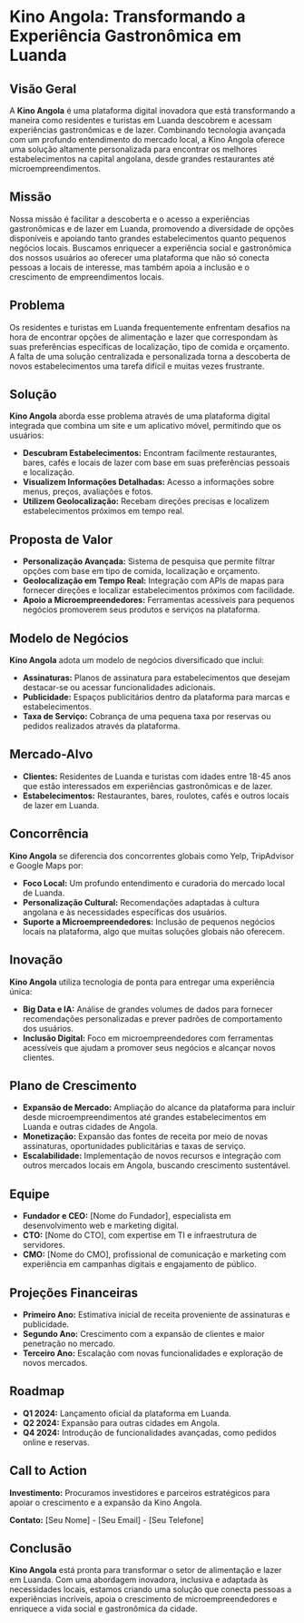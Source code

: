 # Kino Angola: Transformando a Experiência Gastronômica em Luanda

## Visão Geral

A **Kino Angola** é uma plataforma digital inovadora que está transformando a maneira como residentes e turistas em Luanda descobrem e acessam experiências gastronômicas e de lazer. Combinando tecnologia avançada com um profundo entendimento do mercado local, a Kino Angola oferece uma solução altamente personalizada para encontrar os melhores estabelecimentos na capital angolana, desde grandes restaurantes até microempreendimentos.

## Missão

Nossa missão é facilitar a descoberta e o acesso a experiências gastronômicas e de lazer em Luanda, promovendo a diversidade de opções disponíveis e apoiando tanto grandes estabelecimentos quanto pequenos negócios locais. Buscamos enriquecer a experiência social e gastronômica dos nossos usuários ao oferecer uma plataforma que não só conecta pessoas a locais de interesse, mas também apoia a inclusão e o crescimento de empreendimentos locais.

## Problema

Os residentes e turistas em Luanda frequentemente enfrentam desafios na hora de encontrar opções de alimentação e lazer que correspondam às suas preferências específicas de localização, tipo de comida e orçamento. A falta de uma solução centralizada e personalizada torna a descoberta de novos estabelecimentos uma tarefa difícil e muitas vezes frustrante.

## Solução

**Kino Angola** aborda esse problema através de uma plataforma digital integrada que combina um site e um aplicativo móvel, permitindo que os usuários:
- **Descubram Estabelecimentos:** Encontram facilmente restaurantes, bares, cafés e locais de lazer com base em suas preferências pessoais e localização.
- **Visualizem Informações Detalhadas:** Acesso a informações sobre menus, preços, avaliações e fotos.
- **Utilizem Geolocalização:** Recebam direções precisas e localizem estabelecimentos próximos em tempo real.

## Proposta de Valor

- **Personalização Avançada:** Sistema de pesquisa que permite filtrar opções com base em tipo de comida, localização e orçamento.
- **Geolocalização em Tempo Real:** Integração com APIs de mapas para fornecer direções e localizar estabelecimentos próximos com facilidade.
- **Apoio a Microempreendedores:** Ferramentas acessíveis para pequenos negócios promoverem seus produtos e serviços na plataforma.

## Modelo de Negócios

**Kino Angola** adota um modelo de negócios diversificado que inclui:
- **Assinaturas:** Planos de assinatura para estabelecimentos que desejam destacar-se ou acessar funcionalidades adicionais.
- **Publicidade:** Espaços publicitários dentro da plataforma para marcas e estabelecimentos.
- **Taxa de Serviço:** Cobrança de uma pequena taxa por reservas ou pedidos realizados através da plataforma.

## Mercado-Alvo

- **Clientes:** Residentes de Luanda e turistas com idades entre 18-45 anos que estão interessados em experiências gastronômicas e de lazer.
- **Estabelecimentos:** Restaurantes, bares, roulotes, cafés e outros locais de lazer em Luanda.

## Concorrência

**Kino Angola** se diferencia dos concorrentes globais como Yelp, TripAdvisor e Google Maps por:
- **Foco Local:** Um profundo entendimento e curadoria do mercado local de Luanda.
- **Personalização Cultural:** Recomendações adaptadas à cultura angolana e às necessidades específicas dos usuários.
- **Suporte a Microempreendedores:** Inclusão de pequenos negócios locais na plataforma, algo que muitas soluções globais não oferecem.

## Inovação

**Kino Angola** utiliza tecnologia de ponta para entregar uma experiência única:
- **Big Data e IA:** Análise de grandes volumes de dados para fornecer recomendações personalizadas e prever padrões de comportamento dos usuários.
- **Inclusão Digital:** Foco em microempreendedores com ferramentas acessíveis que ajudam a promover seus negócios e alcançar novos clientes.

## Plano de Crescimento

- **Expansão de Mercado:** Ampliação do alcance da plataforma para incluir desde microempreendimentos até grandes estabelecimentos em Luanda e outras cidades de Angola.
- **Monetização:** Expansão das fontes de receita por meio de novas assinaturas, oportunidades publicitárias e taxas de serviço.
- **Escalabilidade:** Implementação de novos recursos e integração com outros mercados locais em Angola, buscando crescimento sustentável.

## Equipe

- **Fundador e CEO:** [Nome do Fundador], especialista em desenvolvimento web e marketing digital.
- **CTO:** [Nome do CTO], com expertise em TI e infraestrutura de servidores.
- **CMO:** [Nome do CMO], profissional de comunicação e marketing com experiência em campanhas digitais e engajamento de público.

## Projeções Financeiras

- **Primeiro Ano:** Estimativa inicial de receita proveniente de assinaturas e publicidade.
- **Segundo Ano:** Crescimento com a expansão de clientes e maior penetração no mercado.
- **Terceiro Ano:** Escalação com novas funcionalidades e exploração de novos mercados.

## Roadmap

- **Q1 2024:** Lançamento oficial da plataforma em Luanda.
- **Q2 2024:** Expansão para outras cidades em Angola.
- **Q4 2024:** Introdução de funcionalidades avançadas, como pedidos online e reservas.

## Call to Action

**Investimento:** Procuramos investidores e parceiros estratégicos para apoiar o crescimento e a expansão da Kino Angola.

**Contato:** [Seu Nome] - [Seu Email] - [Seu Telefone]

## Conclusão

**Kino Angola** está pronta para transformar o setor de alimentação e lazer em Luanda. Com uma abordagem inovadora, inclusiva e adaptada às necessidades locais, estamos criando uma solução que conecta pessoas a experiências incríveis, apoia o crescimento de microempreendedores e enriquece a vida social e gastronômica da cidade.
